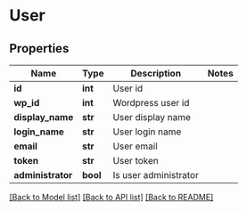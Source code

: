 # User

## Properties
Name | Type | Description | Notes
------------ | ------------- | ------------- | -------------
**id** | **int** | User id | 
**wp_id** | **int** | Wordpress user id | 
**display_name** | **str** | User display name | 
**login_name** | **str** | User login name | 
**email** | **str** | User email | 
**token** | **str** | User token | 
**administrator** | **bool** | Is user administrator | 

[[Back to Model list]](../README.md#documentation-for-models) [[Back to API list]](../README.md#documentation-for-api-endpoints) [[Back to README]](../README.md)


